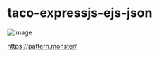 # taco-expressjs-ejs-json
![image](https://github.com/rkapril/taco-expressjs-ejs-json/assets/61505106/681bddbb-fbf0-417e-a5e7-8df10e0b98df)

https://pattern.monster/
